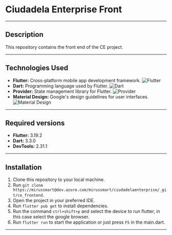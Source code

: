 # Ciudadela Enterprise Front

---

## Description
This repository contains the front end of the CE project.

---

## Technologies Used
- **Flutter:** Cross-platform mobile app development framework.
  ![Flutter](https://img.shields.io/badge/-Flutter-blue)
- **Dart:** Programming language used by Flutter.
  ![Dart](https://img.shields.io/badge/-Dart-blueviolet)
- **Provider:** State management library for Flutter.
  ![Provider](https://img.shields.io/badge/-Provider-green)
- **Material Design:** Google's design guidelines for user interfaces.
  ![Material Design](https://img.shields.io/badge/-Material%20Design-orange)

---

## Required versions
- **Flutter:** 3.19.2
- **Dart:** 3.3.0
- **DevTools:** 2.31.1

---

## Installation
1. Clone this repository to your local machine.
2. Run `git clone https://mirussmart@dev.azure.com/mirussmart/ciudadelaenterprise/_git/ce_frontend`.
3. Open the project in your preferred IDE.
4. Run `flutter pub get` to install dependencies.
5. Run the command `ctrl+shift+p` and select the device to run flutter, in this case select the google browser.
6. Run `flutter run` to start the application or just press `F5` in the main.dart.

---
